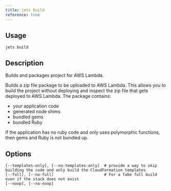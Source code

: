 ```yaml
---
title: jets build
reference: true
---
```


## Usage

    jets build

## Description

Builds and packages project for AWS Lambda.

Builds a zip file package to be uploaded to AWS Lambda. This allows you to build the project without deploying and inspect the zip file that gets deployed to AWS Lambda. The package contains:

* your application code
* generated node shims
* bundled gems
* bundled Ruby

If the application has no ruby code and only uses polymorphic functions, then gems and Ruby is not bundled up.

## Options

```
[--templates-only], [--no-templates-only]  # provide a way to skip building the code and only build the CloudFormation templates
[--full], [--no-full]                      # For a fake full build even if the stack does not exist
[--noop], [--no-noop]                      
```

